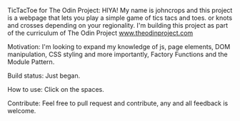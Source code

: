 TicTacToe for The Odin Project:
    HIYA! My name is johncrops and this project is a webpage that lets you play a simple game of tics tacs and toes. or knots and crosses depending on your regionality. I'm building this project as part of the curriculum of The Odin Project www.theodinproject.com

Motivation:
    I'm looking to expand my knowledge of js, page elements, DOM manipulation, CSS styling and more importantly, Factory Functions and the Module Pattern.

Build status:
    Just began.

How to use:
    Click on the spaces.

Contribute:
    Feel free to pull request and contribute, any and all feedback is welcome.
